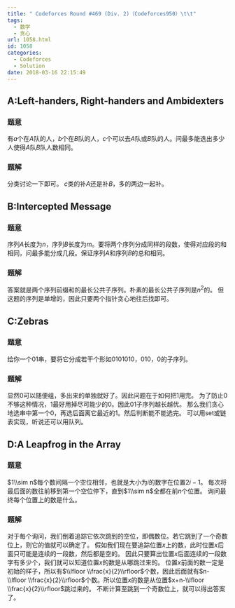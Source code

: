 ```yaml
---
title: " Codeforces Round #469 (Div. 2)（Codeforces950）\t\t"
tags:
  - 数学
  - 贪心
url: 1058.html
id: 1058
categories:
  - Codeforces
  - Solution
date: 2018-03-16 22:15:49
---
```


A:Left-handers, Right-handers and Ambidexters
---------------------------------------------

### 题意

有$a$个在$A$队的人，$b$个在$B$队的人，$c$个可以去$A$队或$B$队的人。问最多能选出多少人使得$A$队$B$队人数相同。

### 题解

分类讨论一下即可。 $c$类的补$A$还是补$B$，多的两边一起补。  

B:Intercepted Message
---------------------

### 题意

序列$A$长度为$n$，序列$B$长度为$m$。要将两个序列分成同样的段数，使得对应段的和相同，问最多能分成几段。保证序列$A$和序列$B$的总和相同。

### 题解

答案就是两个序列前缀和的最长公共子序列。朴素的最长公共子序列是$n^2$的。 但这题的序列是单增的，因此只要两个指针贪心地往后找即可。  

C:Zebras
--------

### 题意

给你一个$01$串，要将它分成若干个形如$0101010$，$010$，$0$的子序列。

### 题解

显然$0$可以随便组，多出来的单独就好了。因此问题在于如何把$1$用完。 为了防止$0$不够这种情况，$1$最好用掉尽可能少的$0$。因此$01$子序列越长越优。 那么我们贪心地选串中第一个$0$，再选后面离它最近的$1$。然后判断能不能选完。 可以用set或链表实现，听说还可以用队列。  

D:A Leapfrog in the Array
-------------------------

### 题意

$1\\sim n$每个数间隔一个空位相邻，也就是大小为$i$的数字在位置$2i-1$。 每次将最后面的数往前移到第一个空位停下，直到$1\\sim n$全都在前$n$个位置。 询问最终每个位置上的数是什么。

### 题解

对于每个询问，我们倒着追踪它依次跳到的空位，即偶数位。若它跳到了一个奇数位上，则它的值就可以确定了。 假如我们现在要追踪位置$x$上的数，此时位置$x$后面只可能是连续的一段数，然后都是空的。 因此只要算出位置$x$后面连续的一段数字有多少个，我们就可以知道位置$x$的数是从哪跳过来的。 位置$x$前面的数一定是初始的样子，所以有$\\lfloor \\frac{x}{2}\\rfloor$个数，因此后面就有$n-\\lfloor \\frac{x}{2}\\rfloor$个数。所以位置$x$的数是从位置$x+n-\\lfloor \\frac{x}{2}\\rfloor$跳过来的。 不断计算至跳到一个奇数位上，就可以得出答案了。